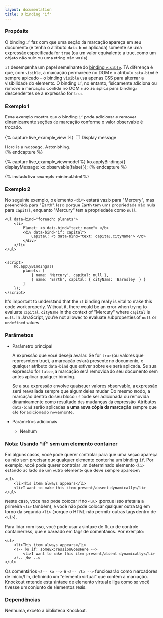 ```yaml
---
layout: documentation
title: O binding "if"
---
```


### Propósito
O binding `if` faz com que uma seção da marcação apareça em seu documento (e tenha o atributo `data-bind` aplicada) somente se uma expressão especificada for `true` (ou um valor equivalente a true, como um objeto não nulo ou uma string não vazia).

`if` desempenha um papel semelhante do [binding `visible`](visible-binding.html). TA diferença é que, com `visible`, a marcação permanece no DOM e o atributo `data-bind` é sempre aplicado – o binding `visible` usa apenas CSS para alternar a visibilidade do elemento. O binding `if`, no entanto, fisicamente adiciona ou remove a marcação contida no DOM e só se aplica para bindings descendentes se a expressão for `true`.

### Exemplo 1

Esse exemplo mostra que o binding `if` pode adicionar e remover dinamicamente seções de marcação conforme o valor observable é trocado.

{% capture live_example_view %}
<label><input type="checkbox" data-bind="checked: displayMessage" /> Display message</label>

<div data-bind="if: displayMessage">Here is a message. Astonishing.</div>
{% endcapture %}

{% capture live_example_viewmodel %}
ko.applyBindings({
    displayMessage: ko.observable(false)
});
{% endcapture %}

{% include live-example-minimal.html %}

### Exemplo 2

No seguinte exemplo, o elemento `<div>` estará vazio para "Mercury", mas preenchida para "Earth". Isso porque Earth tem uma propriedade não nula para `capital`, enquanto "Mercury" tem a propriedade como `null`.

    <ul data-bind="foreach: planets">
        <li>
            Planet: <b data-bind="text: name"> </b>
            <div data-bind="if: capital">
                Capital: <b data-bind="text: capital.cityName"> </b>
            </div>
        </li>
    </ul>


    <script>
        ko.applyBindings({
            planets: [
                { name: 'Mercury', capital: null }, 
                { name: 'Earth', capital: { cityName: 'Barnsley' } }        
            ]
        });
    </script>

It's important to understand that the `if` binding really is vital to make this code work properly. Without it, there would be an error when trying to evaluate `capital.cityName` in the context of "Mercury" where `capital` is `null`. In JavaScript, you're not allowed to evaluate subproperties of `null` or `undefined` values.

### Parâmetros

  * Parâmetro principal
 
    A expressão que você deseja avaliar. Se for `true` (ou valores que representem true), a marcação estará presente no documento, e qualquer atributo `data-bind` que estiver sobre ele será aplicada. Se sua expressão for `false`, a marcação será removida do seu documento sem antes aplicar qualquer binding.

    Se a sua expressão envolve quaisquer valores observable, a expressão será reavaliada sempre que algum deles mudar. Do mesmo modo, a marcação dentro do seu bloco `if` pode ser adicionada ou removida dinamicamente como resultado das mudanças da expressão. Atributos `data-bind` serão aplicadas a **uma nova cópia da marcação** sempre que ele for adicionado novamente.
     
  * Parâmetros adicionais

     * Nenhum

### Nota: Usando “if” sem um elemento container

Em alguns casos, você pode querer controlar para que uma seção apareça ou não sem precisar que qualquer elemento contenha um binding `if`. Por exemplo, você pode querer controlar um determinado elemento `<li>` estando ao lado de um outro elemento que deve sempre aparecer:

    <ul>
        <li>This item always appears</li>
        <li>I want to make this item present/absent dynamically</li>
    </ul>

Neste caso, você não pode colocar if no `<ul>` (porque isso afetaria a primeira `<li>` também), e você não pode colocar qualquer outra tag em torno da segunda `<li>` (porque o HTML não permitir outras tags dentro de `<ul>`).

Para lidar com isso, você pode usar a sintaxe de fluxo de controle containerless, que é baseado em tags de comentários. Por exemplo:

    <ul>
        <li>This item always appears</li>
        <!-- ko if: someExpressionGoesHere -->
            <li>I want to make this item present/absent dynamically</li>
        <!-- /ko -->
    </ul>

Os comentários `<!-- ko -->` e `<!-- /ko -->` funcionarão como marcadores de início/fim, definindo um “elemento virtual” que contém a marcação. Knockout entende esta sintaxe de elemento virtual e liga como se você tivesse um conjunto de elementos reais.

### Dependências

Nenhuma, exceto a biblioteca Knockout.